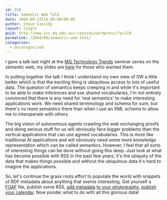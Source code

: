 ```yaml
---
id: 210
title: Semantic Web Talk
date: 2004-09-13T14:00:00+00:00
author: Steve Cassidy
layout: single
guid: http://www.ics.mq.edu.au/~cassidy/wordpress/?p=210
permalink: /2004/09/semantic-web-talk/
categories:
  - Uncategorized
---
```

I gave a talk last night at the [MQ Technology Trends](http://www.ics.mq.edu.au/industry/events/) seminar series on the semantic web, my slides are [here](/~cassidy/talks/semweb/semweb.html) for those who wanted them. 

In putting together the talk I think I understand my own view of SW a little better which is that the exciting thing is ubiquitous access to lots of useful data. The question of semantics keeps creeping in and while it's important to be able to make inferences and use shared vocabularies, I'm not entirely convinced that there is any need for &#8216;real semantics' to make interesting applications work. We need shared terminology and schema for sure, but there's no more semantics there than when I use an XML schema to allow me to interoperate with others.

The big vision of autonomous agents crawling the web exchanging proofs and doing serious stuff for us will obviously face bigger problems than the vertical applications that can use agreed vocabularies. This is more like traditional AI applications and will obviously need some more knowledge representation which can be called semantics. However, I feel that all sorts of interesting things can be done without going this deep. Just look at what has become possible with RSS in the past few years; it's the ubiquity of the data that makes things possible and without the ubiquitous data it's hard to imagine the applications.

So, let's continue the grass roots effort to populate the world with snippets of RDF metadata about anything that seems interesting. Get yourself a [FOAF](http://www.foaf-project.org/) file, publish some RSS, [add metadata](http://nwalsh.com/java/jpegrdf/) [to your photographs](http://www.w3.org/TR/photo-rdf/), [publish your calendar](http://www.w3.org/2002/12/cal/). Now ponder what to do with all this glorious data!
